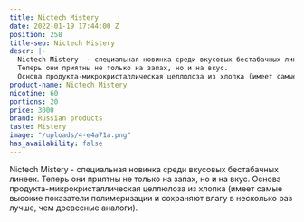 ```yaml
---
title: Nictech Mistery
date: 2022-01-19 17:44:00 Z
position: 258
title-seo: Nictech Mistery
descr: |-
  Nictech Mistery  - cпециальная новинка среди вкусовых бестабачных линеек.
  Теперь они приятны не только на запах, но и на вкус.
  Основа продукта-микрокристаллическая целлюлоза из хлопка (имеет самые высокие показатели полимеризации и сохраняют влагу в несколько раз лучше, чем древесные аналоги).
product-name: Nictech Mistery
nicotine: 60
portions: 20
price: 3000
brand: Russian products
taste: Mistery
image: "/uploads/4-e4a71a.png"
has_availability: false
---
```


Nictech Mistery  - cпециальная новинка среди вкусовых бестабачных линеек.
Теперь они приятны не только на запах, но и на вкус.
Основа продукта-микрокристаллическая целлюлоза из хлопка (имеет самые высокие показатели полимеризации и сохраняют влагу в несколько раз лучше, чем древесные аналоги).